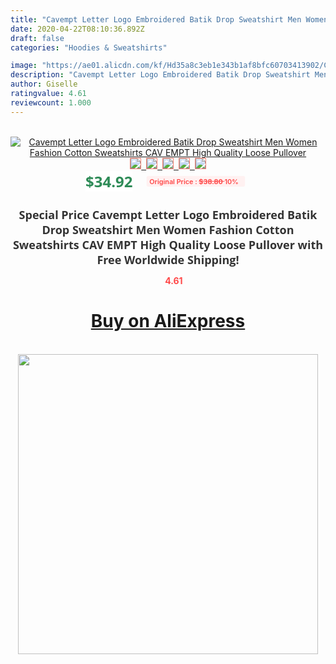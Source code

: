 ```yaml
---
title: "Cavempt Letter Logo Embroidered Batik Drop Sweatshirt Men Women Fashion Cotton Sweatshirts CAV EMPT High Quality Loose Pullover"
date: 2020-04-22T08:10:36.892Z
draft: false
categories: "Hoodies & Sweatshirts"

image: "https://ae01.alicdn.com/kf/Hd35a8c3eb1e343b1af8bfc60703413902/Cavempt-Letter-Logo-Embroidered-Batik-Drop-Sweatshirt-Men-Women-Fashion-Cotton-Sweatshirts-CAV-EMPT-High-Quality.jpg"
description: "Cavempt Letter Logo Embroidered Batik Drop Sweatshirt Men Women Fashion Cotton Sweatshirts CAV EMPT High Quality Loose Pullover"
author: Giselle
ratingvalue: 4.61
reviewcount: 1.000
---
```

<br>
<div style="text-align: center;">
<a href="https://s.click.aliexpress.com/e/_9RU0fj" target="_blank" rel="nofollow noopener noreferrer"><img alt="Cavempt Letter Logo Embroidered Batik Drop Sweatshirt Men Women Fashion Cotton Sweatshirts CAV EMPT High Quality Loose Pullover" class="magnifier-image" src="https://ae01.alicdn.com/kf/Hd35a8c3eb1e343b1af8bfc60703413902/Cavempt-Letter-Logo-Embroidered-Batik-Drop-Sweatshirt-Men-Women-Fashion-Cotton-Sweatshirts-CAV-EMPT-High-Quality.jpg_640x640.jpg">
<br>
<img style="border:1px solid salmon" src="https://ae01.alicdn.com/kf/Hd35a8c3eb1e343b1af8bfc60703413902/Cavempt-Letter-Logo-Embroidered-Batik-Drop-Sweatshirt-Men-Women-Fashion-Cotton-Sweatshirts-CAV-EMPT-High-Quality.jpg_120x120.jpg">&nbsp;&nbsp;<img style="border:1px solid salmon" src="https://ae01.alicdn.com/kf/H899e600e6b1c4e928dfa4c74f7e2f515y/Cavempt-Letter-Logo-Embroidered-Batik-Drop-Sweatshirt-Men-Women-Fashion-Cotton-Sweatshirts-CAV-EMPT-High-Quality.jpg_120x120.jpg">&nbsp;&nbsp;<img style="border:1px solid salmon" src="_120x120.jpg">&nbsp;&nbsp;<img style="border:1px solid salmon" src="_120x120.jpg">&nbsp;&nbsp;<img style="border:1px solid salmon" src="_120x120.jpg"></a></div><br0>
<div style="text-align: center;"><span style="background-color: white; border: 0px; box-sizing: border-box; color: seagreen; display: inline-block; font-family: &quot;open sans&quot; , &quot;arial&quot; , &quot;helvetica&quot; , sans-serif , &quot;heiti&quot;; font-size: 24px; font-stretch: inherit; font-weight: 700; line-height: inherit; margin: 0px 10px 0px 0px; padding: 0px; vertical-align: middle;">$34.92 </span>
<span style="background: rgb(255 , 241 , 241); border-radius: 3px; border: 0px; box-sizing: border-box; color: #ff4747; display: inline-block; font-family: inherit; font-size: 12px; font-stretch: inherit; font-style: inherit; font-variant: inherit; font-weight: 600; line-height: inherit; margin: 0px; padding: 2px 5px; transform: scale(0.9); vertical-align: middle;">Original Price : <b style="text-decoration: line-through;">$38.80 </b> 10%&nbsp;&nbsp;</span></div>
<h1 style="color: #333333; display: inline-block; font-family: &quot;open sans&quot; , &quot;arial&quot; , &quot;helvetica&quot; , sans-serif , &quot;heiti&quot;; font-size: 18px; font-stretch: inherit; font-weight: 700; text-align: center;">Special Price Cavempt Letter Logo Embroidered Batik Drop Sweatshirt Men Women Fashion Cotton Sweatshirts CAV EMPT High Quality Loose Pullover with Free Worldwide Shipping!</h1>
<div style="color: #ff4747; text-align: center;">
<img src="https://4.bp.blogspot.com/-M0ZcTcb-5uY/XleCXlxnR4I/AAAAAAAAAEc/OrjgMkXV1oMQFaCRZj5HQwOCBcu3w1FegCPcBGAYYCw/s1600/star.png" style="height: 15px;">&nbsp;<b>4.61</b></div>
<div class="button_cont" align="center"><a class="buynow_a" href="https://s.click.aliexpress.com/e/_9RU0fj" target="_blank" rel="nofollow noopener noreferrer"><H1>Buy on AliExpress</H1></a></div><br>
<div class="separator" style="clear: both; text-align: center;">
<img src="https://lh3.googleusercontent.com/-pTy5HemUv9M/XlePHvY0dAI/AAAAAAAAAE4/0nX5iRUoIWY8eMW9Dpxeirr157OZliDIgCLcBGAsYHQ/s1600/badge.gif" width="480">
</div>
